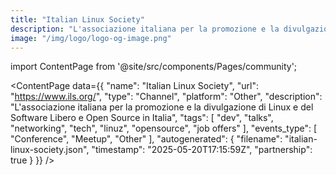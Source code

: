 ```yaml
---
title: "Italian Linux Society"
description: "L'associazione italiana per la promozione e la divulgazione di Linux e del Software Libero e Open Source in Italia"
image: "/img/logo/logo-og-image.png"
---
```

import ContentPage from '@site/src/components/Pages/community';

<ContentPage
    data={{
  "name": "Italian Linux Society",
  "url": "https://www.ils.org/",
  "type": "Channel",
  "platform": "Other",
  "description": "L'associazione italiana per la promozione e la divulgazione di Linux e del Software Libero e Open Source in Italia",
  "tags": [
    "dev",
    "talks",
    "networking",
    "tech",
    "linuz",
    "opensource",
    "job offers"
  ],
  "events_type": [
    "Conference",
    "Meetup",
    "Other"
  ],
  "autogenerated": {
    "filename": "italian-linux-society.json",
    "timestamp": "2025-05-20T17:15:59Z",
    "partnership": true
  }
}}
/>

